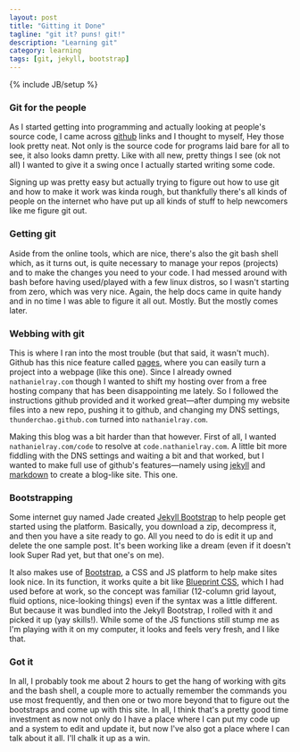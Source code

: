 ```yaml
---
layout: post
title: "Gitting it Done"
tagline: "git it? puns! git!"
description: "Learning git"
category: learning
tags: [git, jekyll, bootstrap]
---
```

{% include JB/setup %}

### Git for the people

As I started getting into programming and actually looking at people's source 
code, I came across [github](http://www.github.com) links and I thought to 
myself, Hey those look pretty neat. Not only is the source code for programs 
laid bare for all to see, it also looks damn pretty. Like with all new, pretty 
things I see (ok not all) I wanted to give it a swing once I actually started 
writing some code.

Signing up was pretty easy but actually trying to figure out how to use git 
and how to make it work was kinda rough, but thankfully there's all kinds of 
people on the internet who have put up all kinds of stuff to help newcomers 
like me figure git out.

### Getting git

Aside from the online tools, which are nice, there's also the git bash shell 
which, as it turns out, is quite necessary to manage your repos (projects) 
and to make the changes you need to your code. I had messed around with bash 
before having used/played with a few linux distros, so I wasn't starting from 
zero, which was very nice. Again, the help docs came in quite handy and in no 
time I was able to figure it all out. Mostly. But the mostly comes later.

### Webbing with git

This is where I ran into the most trouble (but that said, it wasn't much). 
Github has this nice feature called [pages](http://pages.github.com), where 
you can easily turn a project into a webpage (like this one). Since I already 
owned `nathanielray.com` though I wanted to shift my hosting over from a 
free hosting company that has been disappointing me lately. So I followed the 
instructions github provided and it worked great&mdash;after dumping my website 
files into a new repo, pushing it to github, and changing my DNS settings, 
`thunderchao.github.com` turned into `nathanielray.com`.

Making this blog was a bit harder than that however. First of all, I wanted
`nathanielray.com/code` to resolve at `code.nathanielray.com`. A little bit 
more fiddling with the DNS settings and waiting a bit and that worked, but I 
wanted to make full use of github's features&mdash;namely using [jekyll](https://github.com/mojombo/jekyll) 
and [markdown](http://daringfireball.net/projects/markdown) to create a blog-like 
site. This one.

### Bootstrapping

Some internet guy named Jade created [Jekyll Bootstrap](http://jekyllbootstrap.com/) 
to help people get started using the platform. Basically, you download a zip, 
decompress it, and then you have a site ready to go. All you need to do is edit 
it up and delete the one sample post. It's been working like a dream (even if 
it doesn't look Super Rad yet, but that one's on me).

It also makes use of [Bootstrap](http://twitter.github.com/bootstrap/), a CSS 
and JS platform to help make sites look nice. In its function, it works quite 
a bit like [Blueprint CSS](http://blueprintcss.org), which I had used before 
at work, so the concept was familiar (12-column grid layout, fluid options, 
nice-looking things) even if the syntax was a little different. But because it 
was bundled into the Jekyll Bootstrap, I rolled with it and picked it up (yay 
skills!). While some of the JS functions still stump me as I'm playing with it 
on my computer, it looks and feels very fresh, and I like that.

### Got it

In all, I probably took me about 2 hours to get the hang of working with gits 
and the bash shell, a couple more to actually remember the commands you use most 
frequently, and then one or two more beyond that to figure out the bootstraps 
and come up with this site. In all, I think that's a pretty good time investment 
as now not only do I have a place where I can put my code up and a system to edit 
and update it, but now I've also got a place where I can talk about it all. 
I'll chalk it up as a win.
